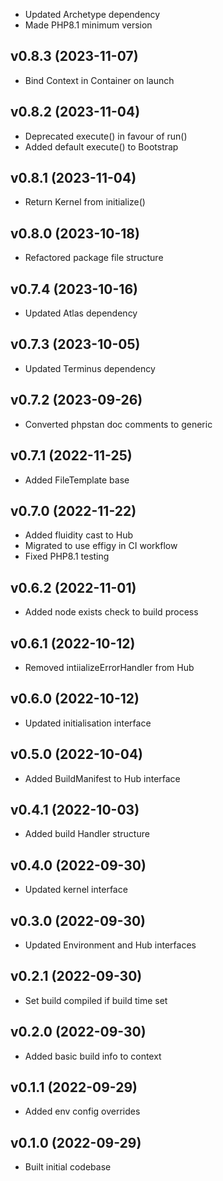 * Updated Archetype dependency
* Made PHP8.1 minimum version

## v0.8.3 (2023-11-07)
* Bind Context in Container on launch

## v0.8.2 (2023-11-04)
* Deprecated execute() in favour of run()
* Added default execute() to Bootstrap

## v0.8.1 (2023-11-04)
* Return Kernel from initialize()

## v0.8.0 (2023-10-18)
* Refactored package file structure

## v0.7.4 (2023-10-16)
* Updated Atlas dependency

## v0.7.3 (2023-10-05)
* Updated Terminus dependency

## v0.7.2 (2023-09-26)
* Converted phpstan doc comments to generic

## v0.7.1 (2022-11-25)
* Added FileTemplate base

## v0.7.0 (2022-11-22)
* Added fluidity cast to Hub
* Migrated to use effigy in CI workflow
* Fixed PHP8.1 testing

## v0.6.2 (2022-11-01)
* Added node exists check to build process

## v0.6.1 (2022-10-12)
* Removed intiializeErrorHandler from Hub

## v0.6.0 (2022-10-12)
* Updated initialisation interface

## v0.5.0 (2022-10-04)
* Added BuildManifest to Hub interface

## v0.4.1 (2022-10-03)
* Added build Handler structure

## v0.4.0 (2022-09-30)
* Updated kernel interface

## v0.3.0 (2022-09-30)
* Updated Environment and Hub interfaces

## v0.2.1 (2022-09-30)
* Set build compiled if build time set

## v0.2.0 (2022-09-30)
* Added basic build info to context

## v0.1.1 (2022-09-29)
* Added env config overrides

## v0.1.0 (2022-09-29)
* Built initial codebase
